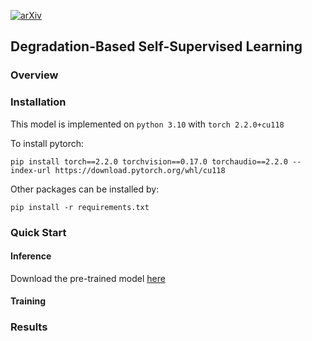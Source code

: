 [![arXiv](https://img.shields.io/badge/arXiv-2503.08083-b31b1b.svg?style=flat-square)](https://arxiv.org/abs/2503.08083)

## Degradation-Based Self-Supervised Learning  

### Overview  

### Installation  

This model is implemented on `python 3.10` with `torch 2.2.0+cu118`  

To install pytorch:
```
pip install torch==2.2.0 torchvision==0.17.0 torchaudio==2.2.0 --index-url https://download.pytorch.org/whl/cu118

```
Other packages can be installed by:
```
pip install -r requirements.txt
```

### Quick Start  

#### Inference  

Download the pre-trained model [here]()

#### Training  

### Results